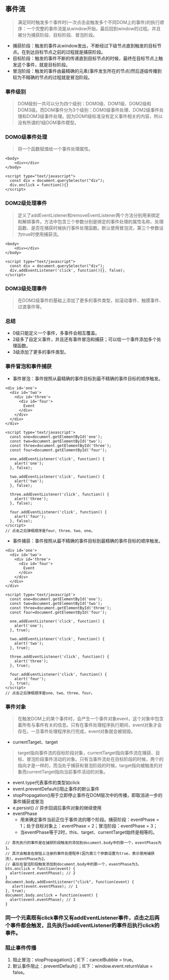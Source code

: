 ## 事件流
> 满足同时触发多个事件时(一次点击会触发多个不同DOM上的事件)的执行顺序：一个完整的事件流是从window开始，最后回到window的过程。并且被分为捕获阶段、目标阶段、冒泡阶段。

- 捕获阶段：触发的事件从window发出，不断经过下级节点直到触发的目标节点。在到达目标节点之前的过程就是捕获阶段。
- 目标阶段：触发的事件不断的传递直到目标节点的时候，最终在目标节点上触发这个事件，就是目标阶段。
- 冒泡阶段：触发的事件由最精确的元素(事件发生所在的节点)然后逐级传播到较为不精确的节点的过程就是冒泡阶段。
### 事件级别
> DOM级别一共可以分为四个级别：DOM0级、DOM1级、DOM2级和DOM3级。而DOM事件分为3个级别：DOM0级事件处理、DOM2级事件处理和DOM3级事件处理。因为DOM1级标准没有定义事件相关的内容，所以没有所谓的1级DOM事件模型。

### DOM0级事件处理
> 将一个函数赋值给一个事件处理属性。

```
<body>
	<div></div>
</body>

<script type="text/javascript">
  const div = document.querySelector("div");
  div.onclick = function(){}
</script>
```
### DOM2级处理事件
> 定义了addEventListener和removeEventListener两个方法分别用来绑定和解绑事件。方法中包含三个参数分别是绑定的事件处理的属性名称、处理函数、是否在捕获时候执行事件处理函数。默认使用冒泡流，第三个参数设为true时使用捕获流。

```
<body>
	<div></div>
</body>

<script type="text/javascript">
  const div = document.querySelector("div");
  div.addEventListener('click', function(){}, false);
</script>
```
### DOM3级处理事件
> 在DOM2级事件的基础上添加了更多的事件类型，如滚动事件、触摸事件、过渡事件等。

### 总结
- 0级只能定义一个事件，多事件会相互覆盖。
- 2级多了自定义事件，并且还有事件冒泡和捕获；可以给一个事件添加多个处理函数。
- 3级添加了更多的事件类型。
### 事件冒泡和事件捕获
- 事件冒泡：事件按照从最精确的事件目标到最不精确的事件目标的顺序触发。
```
<div id='one'>
  <div id='two'>
    <div id='three'>
      <div id='four'>
        Event
      </div>
    </div>
  </div>
</div>

<script type='text/javascript'>
  const one=document.getElementById('one');
  const two=document.getElementById('two');
  const three=document.getElementById('three');
  const four=document.getElementById('four');

  one.addEventListener('click', function() {
    alert('one');
  }, false);

  two.addEventListener('click', function() {
    alert('two');
  }, false);

  three.addEventListener('click', function() {
    alert('three');
  }, false);

  four.addEventListener('click', function() {
    alert('four');
  }, false);
</script>
// 点击之后弹框顺序是four、three、two、one。
```
- 事件捕获：事件按照从最不精确的事件目标到最精确的事件目标的顺序触发。
```
<div id='one'>
  <div id='two'>
    <div id='three'>
      <div id='four'>
        Event
      </div>
    </div>
  </div>
</div>

<script type='text/javascript'>
  const one=document.getElementById('one');
  const two=document.getElementById('two');
  const three=document.getElementById('three');
  const four=document.getElementById('four');

  one.addEventListener('click', function() {
    alert('one');
  }, true);

  two.addEventListener('click', function() {
    alert('two');
  }, true);

  three.addEventListener('click', function() {
    alert('three');
  }, true);

  four.addEventListener('click', function() {
    alert('four');
  }, true);
</script>
// 点击之后弹框顺序是one、two、three、four。
```
### 事件对象
> 在触发DOM上的某个事件时，会产生一个事件对象event，这个对象中包含着所有与事件有关的信息。只有在事件处理程序执行期间，event对象才会存在。一旦事件处理程序执行完成，event对象就会被销毁。

- currentTarget、target
> target指向事件流的目标阶段对象，currentTarget指向事件流在捕获、目标、冒泡阶段事件活动的对象。只有当事件流处在目标阶段的时候，两个的指向才是一样的，而当处于捕获和冒泡阶段的时候，target指向被触发的对象而currentTarget指向当前事件活动的对象。

- event.type代表事件的类型如click
- event.preventDefault()阻止事件的默认事件
- stopPropagation()用于立即停止事件在DOM层次中的传播，即取消进一步的事件捕获或冒泡
- e.persist() // 异步回调后事件对象的继续使用
- eventPhase
    - 用来确定事件当前正位于事件流的哪个阶段。捕获阶段：eventPhase = 1；处于目标对象上：eventPhase = 2；冒泡阶段：eventPhase = 3；
    - 当eventPhase等于2时，this、target、currentTarget始终是相等的。
```
// 首先执行的事件是在捕获阶段触发的添加到document.body中的那一个，eventPhase为1。
// 其次会触发在按钮上注册的事件处理程序(因为第三个参数设置为true，表示使用捕获流)，eventPhase为2。
// 最后在冒泡阶段触发添加到document.body中的那一个，eventPhase为3。 
btn.onclick = function(event) {
  alert(event.eventPhase); // 2
}
document.body.addEventListener("click", function(event) {
   alert(event.eventPhase); // 1
}, true);
document.body.onclick = function(event) {
  alert(event.eventPhase); // 3
}
```
### 同一个元素既有click事件又有addEventListener事件，点击之后两个事件都会触发，且先执行addEventListener的事件后执行click的事件。
### 阻止事件传播
1. 阻止冒泡：stopPropagation()；IE下：cancelBubble = true。
2. 默认事件阻止：preventDefault()；IE下：window.event.returnValue = false。